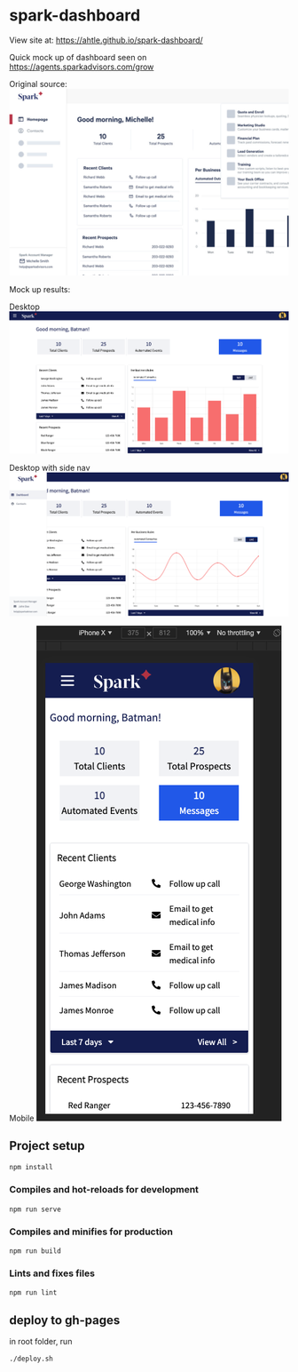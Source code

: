 # spark-dashboard

View site at: https://ahtle.github.io/spark-dashboard/

Quick mock up of dashboard seen on https://agents.sparkadvisors.com/grow

Original source:
![desktop](https://github.com/ahtle/spark-dashboard/blob/main/src/assets/images/original-dashboard.jpeg?raw=true)

Mock up results:

Desktop
![desktop](https://github.com/ahtle/spark-dashboard/blob/main/src/assets/images/desktop-1.png?raw=true)

Desktop with side nav
![desktop with sidebar](https://github.com/ahtle/spark-dashboard/blob/main/src/assets/images/desktop-2.png?raw=true)

Mobile
![mobile](https://github.com/ahtle/spark-dashboard/blob/main/src/assets/images/mobile.png?raw=true)

## Project setup

```
npm install
```

### Compiles and hot-reloads for development

```
npm run serve
```

### Compiles and minifies for production

```
npm run build
```

### Lints and fixes files

```
npm run lint
```

## deploy to gh-pages

in root folder, run

```
./deploy.sh
```
